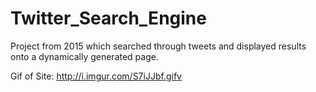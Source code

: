 # Twitter_Search_Engine
Project from 2015 which searched through tweets and displayed results onto a dynamically generated page.

Gif of Site: http://i.imgur.com/S7iJJbf.gifv
